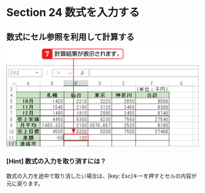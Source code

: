 # Section 24 数式を入力する

## 数式にセル参照を利用して計算する

![](005.png)

### [Hint] 数式の入力を取り消すには？

数式の入力を途中で取り消したい場合は、[key: Esc]キーを押すとセルの内容が元に戻ります。
